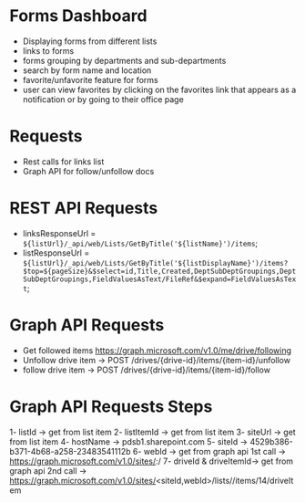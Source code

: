# Forms Dashboard
- Displaying forms from different lists 
- links to forms
- forms grouping by departments and sub-departments
- search by form name and location
- favorite/unfavorite feature for forms
- user can view favorites by clicking on the favorites link that appears as a notification or by going to their office page

# Requests
- Rest calls for links list
- Graph API for follow/unfollow docs

# REST API Requests
- linksResponseUrl = `${listUrl}/_api/web/Lists/GetByTitle('${listName}')/items`;
- listResponseUrl = `${listUrl}/_api/web/Lists/GetByTitle('${listDisplayName}')/items?$top=${pageSize}&$select=id,Title,Created,DeptSubDeptGroupings,DeptSubDeptGroupings,FieldValuesAsText/FileRef&$expand=FieldValuesAsText`;

# Graph API Requests
- Get followed items https://graph.microsoft.com/v1.0/me/drive/following
- Unfollow drive item -> POST /drives/{drive-id}/items/{item-id}/unfollow
- follow drive item -> POST /drives/{drive-id}/items/{item-id}/follow

# Graph API Requests Steps
1- listId -> get from list item
2- listItemId -> get from list item
3- siteUrl -> get from list item
4- hostName -> pdsb1.sharepoint.com
5- siteId -> 4529b386-b371-4b68-a258-23483541112b
6- webId -> get from graph api 1st call -> https://graph.microsoft.com/v1.0/sites/<hostName>:/<webUrl>
7- driveId & driveItemId-> get from graph api 2nd call -> https://graph.microsoft.com/v1.0/sites/<siteId,webId>/lists/<listId>/items/14/driveItem